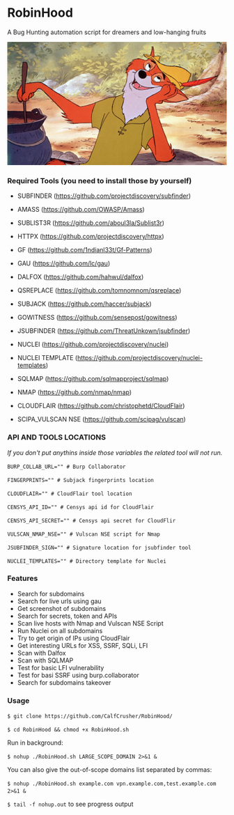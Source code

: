 # RobinHood
A Bug Hunting automation script for dreamers and low-hanging fruits

![](https://github.com/CalfCrusher/RobinHood/blob/main/RobinHood.jpg)

### Required Tools (you need to install those by yourself)

- SUBFINDER (https://github.com/projectdiscovery/subfinder)

- AMASS (https://github.com/OWASP/Amass)

- SUBLIST3R (https://github.com/aboul3la/Sublist3r)

- HTTPX (https://github.com/projectdiscovery/httpx)

- GF (https://github.com/1ndianl33t/Gf-Patterns)

- GAU (https://github.com/lc/gau)

- DALFOX (https://github.com/hahwul/dalfox)

- QSREPLACE (https://github.com/tomnomnom/qsreplace)

- SUBJACK (https://github.com/haccer/subjack)

- GOWITNESS (https://github.com/sensepost/gowitness)

- JSUBFINDER (https://github.com/ThreatUnkown/jsubfinder)

- NUCLEI (https://github.com/projectdiscovery/nuclei)

- NUCLEI TEMPLATE (https://github.com/projectdiscovery/nuclei-templates)

- SQLMAP (https://github.com/sqlmapproject/sqlmap)

- NMAP (https://github.com/nmap/nmap)

- CLOUDFLAIR (https://github.com/christophetd/CloudFlair)

- SCIPA_VULSCAN NSE (https://github.com/scipag/vulscan)

### API AND TOOLS LOCATIONS
*If you don't put anythins inside those variables the related tool will not run.*

`BURP_COLLAB_URL="" # Burp Collaborator`

`FINGERPRINTS="" # Subjack fingerprints location`

`CLOUDFLAIR="" # CloudFlair tool location`

`CENSYS_API_ID="" # Censys api id for CloudFlair`

`CENSYS_API_SECRET="" # Censys api secret for CloudFlir`

`VULSCAN_NMAP_NSE="" # Vulscan NSE script for Nmap`

`JSUBFINDER_SIGN="" # Signature location for jsubfinder tool`

`NUCLEI_TEMPLATES="" # Directory template for Nuclei`

### Features

* Search for subdomains
* Search for live urls using gau
* Get screenshot of subdomains
* Search for secrets, token and APIs
* Scan live hosts with Nmap and Vulscan NSE Script
* Run Nuclei on all subdomains
* Try to get origin of IPs using CloudFlair
* Get interesting URLs for XSS, SSRF, SQLi, LFI
* Scan with Dalfox
* Scan with SQLMAP
* Test for basic LFI vulnerability
* Test for basi SSRF using burp.collaborator
* Search for subdomains takeover

### Usage

`$ git clone https://github.com/CalfCrusher/RobinHood/`

`$ cd RobinHood && chmod +x RobinHood.sh`

Run in background:

`$ nohup ./RobinHood.sh LARGE_SCOPE_DOMAIN 2>&1 &`

You can also give the out-of-scope domains list separated by commas:

`$ nohup ./RobinHood.sh example.com vpn.example.com,test.example.com 2>&1 &`

`$ tail -f nohup.out` to see progress output

